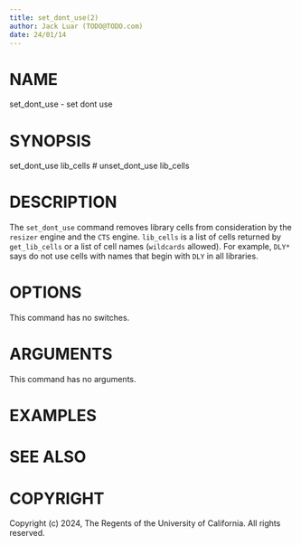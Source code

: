 ```yaml
---
title: set_dont_use(2)
author: Jack Luar (TODO@TODO.com)
date: 24/01/14
---
```


# NAME

set_dont_use - set dont use

# SYNOPSIS

set_dont_use lib_cells # unset_dont_use lib_cells


# DESCRIPTION

The `set_dont_use` command removes library cells from consideration by
the `resizer` engine and the `CTS` engine. `lib_cells` is a list of cells returned by `get_lib_cells`
or a list of cell names (`wildcards` allowed). For example, `DLY*` says do
not use cells with names that begin with `DLY` in all libraries.

# OPTIONS

This command has no switches.

# ARGUMENTS

This command has no arguments.

# EXAMPLES

# SEE ALSO

# COPYRIGHT

Copyright (c) 2024, The Regents of the University of California. All rights reserved.
